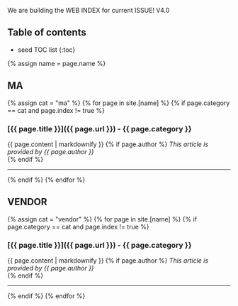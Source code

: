 We are building the WEB INDEX for current ISSUE!
V4.0

## Table of contents
* seed TOC list
{:toc}

{% assign name = page.name %}
## MA
{% assign cat = "ma" %}
{% for page in site.[name] %}
{% if page.category == cat and page.index != true %}
### [{{ page.title }}]({{ page.url }}) - {{ page.category }}
{{ page.content | markdownify }}
{% if page.author %}
*This article is provided by {{ page.author }}*  
{% endif %}

***

{% endif %}
{% endfor %}

## VENDOR
{% assign cat = "vendor" %}
{% for page in site.[name] %}
{% if page.category == cat and page.index != true %}
### [{{ page.title }}]({{ page.url }}) - {{ page.category }}
{{ page.content | markdownify }}
{% if page.author %}
*This article is provided by {{ page.author }}*  
{% endif %}

***

{% endif %}
{% endfor %}
